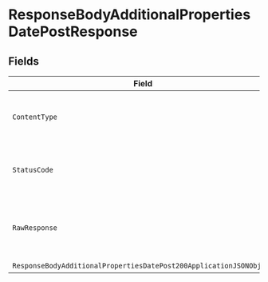# ResponseBodyAdditionalPropertiesDatePostResponse


## Fields

| Field                                                                                                                                               | Type                                                                                                                                                | Required                                                                                                                                            | Description                                                                                                                                         |
| --------------------------------------------------------------------------------------------------------------------------------------------------- | --------------------------------------------------------------------------------------------------------------------------------------------------- | --------------------------------------------------------------------------------------------------------------------------------------------------- | --------------------------------------------------------------------------------------------------------------------------------------------------- |
| `ContentType`                                                                                                                                       | *string*                                                                                                                                            | :heavy_check_mark:                                                                                                                                  | HTTP response content type for this operation                                                                                                       |
| `StatusCode`                                                                                                                                        | *int*                                                                                                                                               | :heavy_check_mark:                                                                                                                                  | HTTP response status code for this operation                                                                                                        |
| `RawResponse`                                                                                                                                       | [HttpResponseMessage](https://learn.microsoft.com/en-us/dotnet/api/system.net.http.httpresponsemessage?view=net-5.0)                                | :heavy_minus_sign:                                                                                                                                  | Raw HTTP response; suitable for custom response parsing                                                                                             |
| `ResponseBodyAdditionalPropertiesDatePost200ApplicationJSONObject`                                                                                  | [ResponseBodyAdditionalPropertiesDatePost200ApplicationJSON](../../models/operations/ResponseBodyAdditionalPropertiesDatePost200ApplicationJSON.md) | :heavy_minus_sign:                                                                                                                                  | OK                                                                                                                                                  |